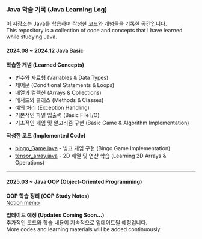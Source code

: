 ### Java 학습 기록 (Java Learning Log)

이 저장소는 Java를 학습하며 작성한 코드와 개념들을 기록한 공간입니다.  
This repository is a collection of code and concepts that I have learned while studying Java.  

#### 2024.08 ~ 2024.12 **Java Basic**
**학습한 개념 (Learned Concepts)**  
- 변수와 자료형 (Variables & Data Types)  
- 제어문 (Conditional Statements & Loops)  
- 배열과 컬렉션 (Arrays & Collections)  
- 메서드와 클래스 (Methods & Classes)  
- 예외 처리 (Exception Handling)  
- 기본적인 파일 입출력 (Basic File I/O)  
- 기초적인 게임 및 알고리즘 구현 (Basic Game & Algorithm Implementation)  

**작성한 코드 (Implemented Code)**  
- [bingo_Game.java](./bingo_Game.java) - 빙고 게임 구현 (Bingo Game Implementation)  
- [tensor_array.java](./tensor_array.java) - 2D 배열 및 연산 학습 (Learning 2D Arrays & Operations)  

---

#### 2025.03 ~ **Java OOP (Object-Oriented Programming)**


**OOP 학습 정리 (OOP Study Notes)**  
[Notion memo](https://www.notion.so/1-OOP-1adb6d9c51e280a1aa5df3af8baa0fb4?pvs=4)  


**업데이트 예정 (Updates Coming Soon...)**  
추가적인 코드와 학습 내용이 지속적으로 업데이트될 예정입니다.  
More codes and learning materials will be added continuously.  
